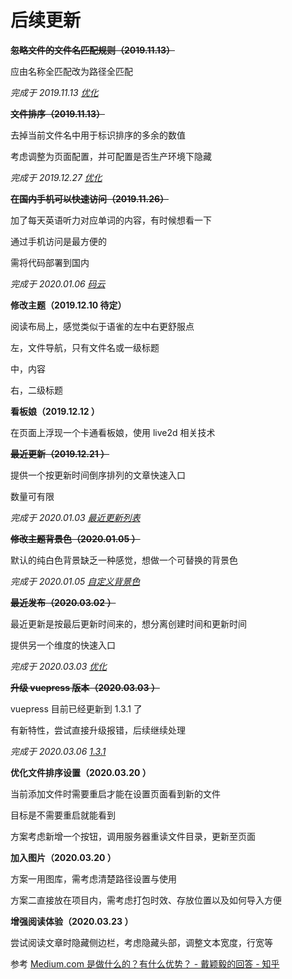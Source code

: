 # 后续更新

~~**忽略文件的文件名匹配规则（2019.11.13）**~~

应由名称全匹配改为路径全匹配

_完成于 2019.11.13 [优化](/zh/搭建/ignore.html#优化)_

~~**文件排序（2019.11.13）**~~

去掉当前文件名中用于标识排序的多余的数值

考虑调整为页面配置，并可配置是否生产环境下隐藏

_完成于 2019.12.27 [优化](/zh/搭建/auto.html#优化)_

~~**在国内手机可以快速访问（2019.11.26）**~~

加了每天英语听力对应单词的内容，有时候想看一下

通过手机访问是最方便的

需将代码部署到国内

_完成于 2020.01.06 [码云](/zh/丰年/支持/git/码云.html)_

**修改主题（2019.12.10 待定）**

阅读布局上，感觉类似于语雀的左中右更舒服点

左，文件导航，只有文件名或一级标题

中，内容

右，二级标题

**看板娘（2019.12.12 ）**

在页面上浮现一个卡通看板娘，使用 live2d 相关技术

~~**最近更新（2019.12.21 ）**~~

提供一个按更新时间倒序排列的文章快速入口

数量可有限

_完成于 2020.01.03 [最近更新列表](/zh/搭建/plugins.html#最近更新列表)_

~~**修改主题背景色（2020.01.05 ）**~~

默认的纯白色背景缺乏一种感觉，想做一个可替换的背景色

_完成于 2020.01.05 [自定义背景色](/zh/搭建/customize.html#自定义背景色)_

~~**最近发布（2020.03.02 ）**~~

最近更新是按最后更新时间来的，想分离创建时间和更新时间

提供另一个维度的快速入口

_完成于 2020.03.03 [优化](/zh/搭建/plugins.html#优化)_

~~**升级 vuepress 版本（2020.03.03 ）**~~

vuepress 目前已经更新到 1.3.1 了

有新特性，尝试直接升级报错，后续继续处理

_完成于 2020.03.06 [1.3.1](/zh/搭建/update.html#1-3-1)_

**优化文件排序设置（2020.03.20 ）**

当前添加文件时需要重启才能在设置页面看到新的文件

目标是不需要重启就能看到

方案考虑新增一个按钮，调用服务器重读文件目录，更新至页面

**加入图片（2020.03.20 ）**

方案一用图库，需考虑清楚路径设置与使用

方案二直接放在项目内，需考虑打包时效、存放位置以及如何导入方便

**增强阅读体验（2020.03.23 ）**

尝试阅读文章时隐藏侧边栏，考虑隐藏头部，调整文本宽度，行宽等

参考 [Medium.com 是做什么的？有什么优势？ - 戴颖毅的回答 - 知乎](https://www.zhihu.com/question/20423228/answer/23530447)
